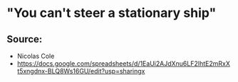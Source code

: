 # "You can't steer a stationary ship"

## Source:
- Nicolas Cole
- https://docs.google.com/spreadsheets/d/1EaUi2AJdXnu6LF2IhtE2mRxXt5xngdnx-BLQ8Ws16GU/edit?usp=sharingx

